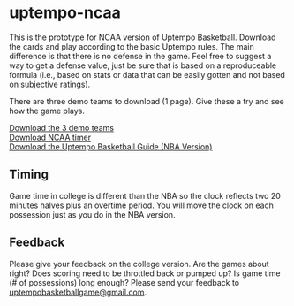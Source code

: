 # uptempo-ncaa
This is the prototype for NCAA version of Uptempo Basketball. Download the cards and play according to the basic Uptempo rules. The main difference is that there is no defense in the game. Feel free to suggest a way to get a defense value, just be sure that is based on a reproduceable formula (i.e., based on stats or data that can be easily gotten and not based on subjective ratings). 

There are three demo teams to download (1 page). Give these a try and see how the game plays.

[Download the 3 demo teams](https://github.com/brianhaferkamp/uptempo-ncaa/raw/main/Uptempo_Basketball_NCAA_1990s_Decade_Sweet-16.pdf)\
[Download NCAA timer](https://github.com/brianhaferkamp/uptempo-ncaa/raw/main/Uptempo_Basketball_NCAA_Timer.pdf)\
[Download the Uptempo Basketball Guide (NBA Version)](https://github.com/brianhaferkamp/basketball-game/raw/main/Uptempo%20Basketball%20Game%20Guide.pdf)

## Timing

Game time in college is different than the NBA so the clock reflects two 20 minutes halves plus an overtime period. You will move the clock on each possession just as you do in the NBA version.

## Feedback

Please give your feedback on the college version. Are the games about right? Does scoring need to be throttled back or pumped up? Is game time (# of possessions) long enough? Please send your feedback to uptempobasketballgame@gmail.com.
